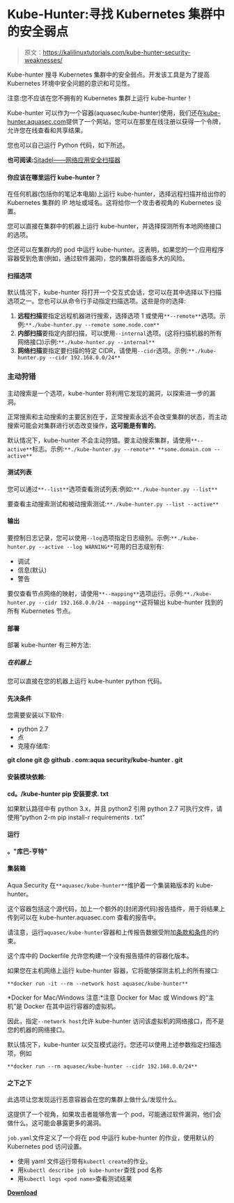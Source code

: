 # Kube-Hunter:寻找 Kubernetes 集群中的安全弱点

> 原文：<https://kalilinuxtutorials.com/kube-hunter-security-weaknesses/>

Kube-hunter 搜寻 Kubernetes 集群中的安全弱点。开发该工具是为了提高 Kubernetes 环境中安全问题的意识和可见性。

注意:您不应该在您不拥有的 Kubernetes 集群上运行 kube-hunter！

Kube-hunter 可以作为一个容器(aquasec/kube-hunter)使用，我们还在[kube-hunter.aquasec.com](https://kube-hunter.aquasec.com/)提供了一个网站，您可以在那里在线注册以获得一个令牌，允许您在线查看和共享结果。

您也可以自己运行 Python 代码，如下所述。

**也可阅读:**[Sitadel——网络应用安全扫描器](https://kalilinuxtutorials.com/sitadel-security-scanner/)

#### 你应该在哪里运行 kube-hunter？

在任何机器(包括你的笔记本电脑)上运行 kube-hunter，选择远程扫描并给出你的 Kubernetes 集群的 IP 地址或域名。这将给你一个攻击者视角的 Kubernetes 设置。

您可以直接在集群中的机器上运行 kube-hunter，并选择探测所有本地网络接口的选项。

您还可以在集群内的 pod 中运行 kube-hunter。这表明，如果您的一个应用程序容器受到危害(例如，通过软件漏洞)，您的集群将面临多大的风险。

#### **扫描选项**

默认情况下，kube-hunter 将打开一个交互式会话，您可以在其中选择以下扫描选项之一。您也可以从命令行手动指定扫描选项。这些是你的选择:

1.  **远程扫描**要指定远程机器进行搜索，选择选项 1 或使用`**--remote**`选项。示例:`**./kube-hunter.py --remote some.node.com**`
2.  **内部扫描**要指定内部扫描，可以使用`--internal`选项。(这将扫描机器的所有网络接口)示例:`**./kube-hunter.py --internal**`
3.  **网络扫描**要指定要扫描的特定 CIDR，请使用`--cidr`选项。示例:`**./kube-hunter.py --cidr 192.168.0.0/24**`

### 主动狩猎

主动搜索是一个选项，kube-hunter 将利用它发现的漏洞，以探索进一步的漏洞。

正常搜索和主动搜索的主要区别在于，正常搜索永远不会改变集群的状态，而主动搜索可能会对集群进行状态改变操作，**这可能是有害的**。

默认情况下，kube-hunter 不会主动狩猎。要主动搜索集群，请使用`**--active**`标志。示例:`**./kube-hunter.py --remote** **some.domain.com --active**`

#### **测试列表**

您可以通过`**--list**`选项查看测试列表:例如:`**./kube-hunter.py --list**`

要查看主动搜索测试和被动搜索测试:`**./kube-hunter.py --list --active**`

#### **输出**

要控制日志记录，您可以使用`--log`选项指定日志级别。示例:`**./kube-hunter.py --active --log WARNING**`可用的日志级别有:

*   调试
*   信息(默认)
*   警告

要仅查看节点网络的映射，请使用`**--mapping**`选项运行。示例:`**./kube-hunter.py --cidr 192.168.0.0/24 --mapping**`这将输出 kube-hunter 找到的所有 Kubernetes 节点。

#### **部署**

部署 kube-hunter 有三种方法:

##### **在机器上**

您可以直接在您的机器上运行 kube-hunter python 代码。

#### **先决条件**

您需要安装以下软件:

*   python 2.7
*   点
*   克隆存储库:

**git clone git @ github . com:aqua security/kube-hunter . git**

#### **安装模块依赖:**

**cd。/kube-hunter
pip 安装要求. txt**

如果默认路径中有 python 3.x，并且 python2 引用 python 2.7 可执行文件，请使用“python 2-m pip install-r requirements . txt”

#### **运行**

**。"库巴-亨特"**

#### **集装箱**

Aqua Security 在`**aquasec/kube-hunter**`维护着一个集装箱版本的 kube-hunter。

这个容器包括这个源代码，加上一个额外的(封闭源代码)报告插件，用于将结果上传到可以在 kube-hunter.aquasec.com 查看的报告中。

请注意，运行`aquasec/kube-hunter`容器和上传报告数据受附加[条款和条件](https://kube-hunter.aquasec.com/eula.html)的约束。

这个库中的 Dockerfile 允许您构建一个没有报告插件的容器化版本。

如果您在主机网络上运行 kube-hunter 容器，它将能够探测主机上的所有接口:

`**docker run -it --rm --network host aquasec/kube-hunter**`

*Docker for Mac/Windows 注意:*注意 Docker for Mac 或 Windows 的“主机”是 Docker 在其中运行容器的虚拟机。

因此，指定`--network host`允许 kube-hunter 访问该虚拟机的网络接口，而不是您的机器的网络接口。

默认情况下，kube-hunter 以交互模式运行。您还可以使用上述参数指定扫描选项，例如

`**docker run --rm aquasec/kube-hunter --cidr 192.168.0.0/24**`

#### 之下**之下**

此选项让您发现运行恶意容器会在您的集群上做什么/发现什么。

这提供了一个视角，如果攻击者能够危害一个 pod，可能通过软件漏洞，他们会做什么。这可能会暴露更多的漏洞。

`job.yaml`文件定义了一个将在 pod 中运行 kube-hunter 的作业，使用默认的 Kubernetes pod 访问设置。

*   使用 yaml 文件运行带有`kubectl create`的作业。
*   用`kubectl describe job kube-hunter`查找 pod 名称
*   用`kubectl logs <pod name>`查看测试结果

[**Download**](https://github.com/aquasecurity/kube-hunter)